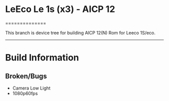 # LeEco Le 1s (x3) - AICP 12
==============

This branch is device tree for building AICP 12(N) Rom for Leeco 1S/eco.

---

# Build Information

## Broken/Bugs
* Camera Low Light
* 1080p60fps
